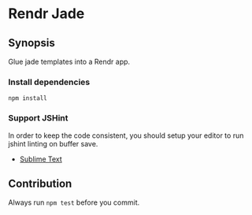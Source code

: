 Rendr Jade
==========

## Synopsis

Glue jade templates into a Rendr app.


### Install dependencies
```
npm install
```

### Support JSHint

In order to keep the code consistent, you should setup your editor to run jshint linting on buffer save.

* [Sublime Text](http://www.sublimelinter.com/en/latest/)

## Contribution

Always run `npm test` before you commit.
